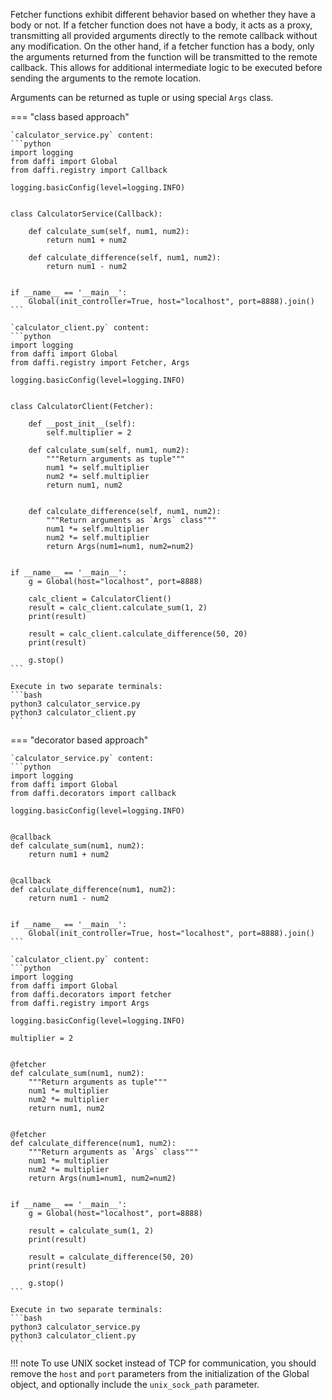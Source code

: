 Fetcher functions exhibit different behavior based on whether they have a body or not.
If a fetcher function does not have a body, it acts as a proxy, transmitting all provided arguments directly
to the remote callback without any modification. On the other hand, if a fetcher function has a body,
only the arguments returned from the function will be transmitted to the remote callback.
This allows for additional intermediate logic to be executed before sending the arguments to the remote location.

Arguments can be returned as tuple or using special `Args` class.


=== "class based approach"

    `calculator_service.py` content:
    ```python
    import logging
    from daffi import Global
    from daffi.registry import Callback
    
    logging.basicConfig(level=logging.INFO)
    
    
    class CalculatorService(Callback):
    
        def calculate_sum(self, num1, num2):
            return num1 + num2
    
        def calculate_difference(self, num1, num2):
            return num1 - num2
    
    
    if __name__ == '__main__':
        Global(init_controller=True, host="localhost", port=8888).join()
    ```
    
    `calculator_client.py` content:
    ```python
    import logging
    from daffi import Global
    from daffi.registry import Fetcher, Args
    
    logging.basicConfig(level=logging.INFO)
    
    
    class CalculatorClient(Fetcher):
    
        def __post_init__(self):
            self.multiplier = 2
    
        def calculate_sum(self, num1, num2):
            """Return arguments as tuple"""
            num1 *= self.multiplier
            num2 *= self.multiplier
            return num1, num2
    
    
        def calculate_difference(self, num1, num2):
            """Return arguments as `Args` class"""
            num1 *= self.multiplier
            num2 *= self.multiplier
            return Args(num1=num1, num2=num2)
    
    
    if __name__ == '__main__':
        g = Global(host="localhost", port=8888)
    
        calc_client = CalculatorClient()
        result = calc_client.calculate_sum(1, 2)
        print(result)
    
        result = calc_client.calculate_difference(50, 20)
        print(result)
    
        g.stop()
    ```
    
    Execute in two separate terminals:
    ```bash
    python3 calculator_service.py
    python3 calculator_client.py
    ```

=== "decorator based approach"

    `calculator_service.py` content:
    ```python
    import logging
    from daffi import Global
    from daffi.decorators import callback
    
    logging.basicConfig(level=logging.INFO)
    
    
    @callback
    def calculate_sum(num1, num2):
        return num1 + num2
    
    
    @callback
    def calculate_difference(num1, num2):
        return num1 - num2
    
    
    if __name__ == '__main__':
        Global(init_controller=True, host="localhost", port=8888).join()
    ```
    
    `calculator_client.py` content:
    ```python
    import logging
    from daffi import Global
    from daffi.decorators import fetcher
    from daffi.registry import Args
    
    logging.basicConfig(level=logging.INFO)
    
    multiplier = 2
    
    
    @fetcher
    def calculate_sum(num1, num2):
        """Return arguments as tuple"""
        num1 *= multiplier
        num2 *= multiplier
        return num1, num2
    
    
    @fetcher
    def calculate_difference(num1, num2):
        """Return arguments as `Args` class"""
        num1 *= multiplier
        num2 *= multiplier
        return Args(num1=num1, num2=num2)
    
    
    if __name__ == '__main__':
        g = Global(host="localhost", port=8888)
    
        result = calculate_sum(1, 2)
        print(result)
    
        result = calculate_difference(50, 20)
        print(result)
    
        g.stop()
    ```
    
    Execute in two separate terminals:
    ```bash
    python3 calculator_service.py
    python3 calculator_client.py
    ```


!!! note 
    To use UNIX socket instead of TCP for communication, you should remove the `host` and `port` parameters from 
    the initialization of the Global object, and optionally include the `unix_sock_path` parameter.
    
